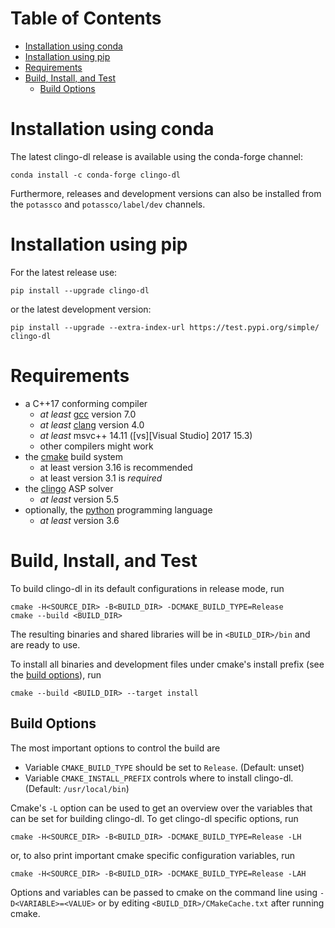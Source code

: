 # Table of Contents

- [Installation using conda](#installation-using-conda)
- [Installation using pip](#installation-using-pip)
- [Requirements](#requirements)
- [Build, Install, and Test](#build-install-and-test)
  - [Build Options](#build-options)

# Installation using conda

The latest clingo-dl release is available using the conda-forge channel:

    conda install -c conda-forge clingo-dl

Furthermore, releases and development versions can also be installed from the `potassco` and `potassco/label/dev` channels.

# Installation using pip

For the latest release use:

    pip install --upgrade clingo-dl

or the latest development version:

    pip install --upgrade --extra-index-url https://test.pypi.org/simple/ clingo-dl

# Requirements

- a C++17 conforming compiler
  - *at least* [gcc] version 7.0
  - *at least* [clang] version 4.0
  - *at least* msvc++ 14.11 ([vs][Visual Studio] 2017 15.3)
  - other compilers might work
- the [cmake] build system
  - at least version 3.16 is recommended
  - at least version 3.1 is *required*
- the [clingo] ASP solver
  - *at least* version 5.5
- optionally, the [python] programming language
  - *at least* version 3.6

# Build, Install, and Test

To build clingo-dl in its default configurations in release mode, run

    cmake -H<SOURCE_DIR> -B<BUILD_DIR> -DCMAKE_BUILD_TYPE=Release
    cmake --build <BUILD_DIR>

The resulting binaries and shared libraries will be in `<BUILD_DIR>/bin` and are ready to use.

To install all binaries and development files under cmake's install prefix (see the [build options](#build-options)), run

    cmake --build <BUILD_DIR> --target install

## Build Options

The most important options to control the build are

- Variable `CMAKE_BUILD_TYPE` should be set to `Release`. (Default: unset)
- Variable `CMAKE_INSTALL_PREFIX` controls where to install clingo-dl. (Default: `/usr/local/bin`)

Cmake's `-L` option can be used to get an overview over the variables that can be set for building clingo-dl.
To get clingo-dl specific options, run

    cmake -H<SOURCE_DIR> -B<BUILD_DIR> -DCMAKE_BUILD_TYPE=Release -LH

or, to also print important cmake specific configuration variables, run

    cmake -H<SOURCE_DIR> -B<BUILD_DIR> -DCMAKE_BUILD_TYPE=Release -LAH

Options and variables can be passed to cmake on the command line using `-D<VARIABLE>=<VALUE>`
or by editing `<BUILD_DIR>/CMakeCache.txt` after running cmake.

[gcc]: https://gcc.gnu.org/
[clang]: http://clang.llvm.org/
[msvc]: https://www.visualstudio.com/
[clingo]: https://github.com/potassco/clingo/
[cmake]: https://www.cmake.org/
[python]: https://www.python.org/
